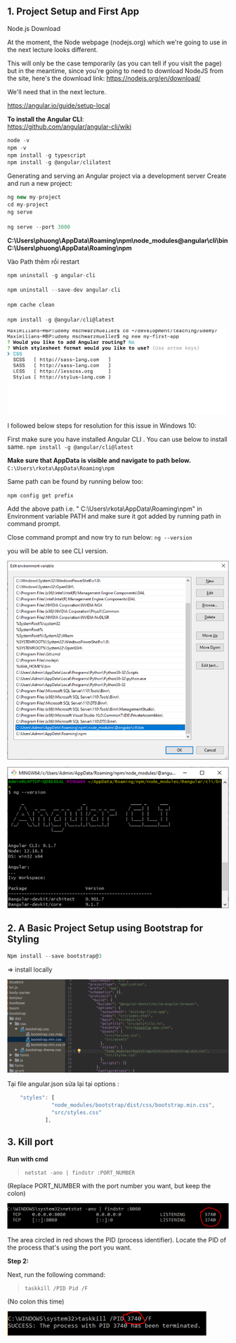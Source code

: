 ## 1. Project Setup and First App

Node.js Download

At the moment, the Node webpage (nodejs.org) which we're going to use in the next lecture looks different.  

This will only be the case temporarily (as you can tell if you visit the page) but in the meantime, since you're going to need to download NodeJS from the site, here's the download link: https://nodejs.org/en/download/  

We'll need that in the next lecture.

https://angular.io/guide/setup-local  

**To install the Angular CLI**:  
https://github.com/angular/angular-cli/wiki  

```js
node -v
npm -v
npm install -g typescript
npm install -g @angular/clilatest

```

Generating and serving an Angular project via a development server Create and run a new project:

```js
ng new my-project
cd my-project
ng serve

ng serve --port 3000

```

**C:\Users\phuong\AppData\Roaming\npm\node_modules\@angular\cli\bin**
**C:\Users\phuong\AppData\Roaming\npm**

Vào Path thêm rồi restart

```js
npm uninstall -g angular-cli

npm uninstall --save-dev angular-cli

npm cache clean

npm install -g @angular/cli@latest

```

![image-20200605142459873](angular-setting.assets/image-20200605142459873.png)  

I followed below steps for resolution for this issue in Windows 10:

First make sure you have installed Angular CLI . You can use below to install same.
`npm install -g @angular/cli@latest`

**Make sure that AppData is visible and navigate to path below.**
`C:\Users\rkota\AppData\Roaming\npm`

Same path can be found by running below too:

`npm config get prefix`

Add the above path i.e. " C:\Users\rkota\AppData\Roaming\npm" in Environment variable PATH and make sure it got added by running path in command prompt.

Close command prompt and now try to run below:
`ng --version`

you will be able to see CLI version.  

![image-20200605141651197](angular-setting.assets/image-20200605141651197.png)  

![image-20200605141709194](angular-setting.assets/image-20200605141709194.png)  

## 2. A Basic Project Setup using Bootstrap for Styling

```ts
Npm install --save bootstrap@3
```

=>  install locally

![image-20200523223802291](angular-setting.assets/image-20200523223802291.png)

Tại file angular.json sửa lại tại options :

```js
	"styles": [
              "node_modules/bootstrap/dist/css/bootstrap.min.css",
              "src/styles.css"
            ],

```

## 3. Kill port

**Run with cmd**

> ```
> netstat -ano | findstr :PORT_NUMBER
> ```

(Replace PORT_NUMBER with the port number you want, but keep the colon)

![img](angular-setting.assets/lEpCZ.png)

The area circled in red shows the PID (process identifier). Locate the PID of the process that's using the port you want.

**Step 2:**

Next, run the following command:

> ```
> taskkill /PID Pid /F
> ```

(No colon this time)

![img](angular-setting.assets/8k64x.png)





















